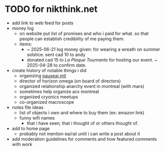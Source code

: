 # TODO for nikthink.net

- add link to web feed for posts
- money log
    - on website put list of promises and who i paid for what. so that people can establish credibility of me paying them.
    - items:
        - ~ 2025-06-21 log money given: for wearing a wreath on summer solstice. sent cad 10 to andy
        - donated cad 15 to _La Plaque Tournante_ for hosting our event. ~ 2025-04-28 to confirm date.
- create history of notable things i did
    - organizing [pauseai mtl](https://pauseai.ca/montreal.html)
    - director of horizon omega (on board of directors)
    - organized relationship anarchy event in montreal (with mars)
    - sometimes help organize acx montreal
    - organized cryonics meetups
    - co-organized macroscope
- notes file ideas
    - list of objects i own and where to buy them (ex: amazon link)
    - funny wifi names
        - that i have seen; that i thought of or others thought of.
- add to home page
    - probably not mention ea/rat until i can write a post about it
- add moderation guidelines for comments and how featured comments with work
